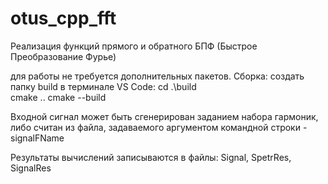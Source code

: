 # otus_cpp_fft

Реализация функций прямого и обратного БПФ (Быстрое Преобразование Фурье)

для работы не требуется дополнительных пакетов.
Сборка: 
создать папку build
в терминале VS Code: 
    сd .\build\
    cmake ..
    cmake --build

Входной сигнал может быть сгенерирован заданием набора гармоник, либо считан из файла, задаваемого аргументом командной строки -signalFName

Результаты вычислений записываются в файлы: Signal, SpetrRes, SignalRes
